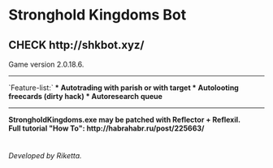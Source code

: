 Stronghold Kingdoms Bot
=======================
<h2> CHECK http://shkbot.xyz/</h2>

Game version 2.0.18.6.
<hr>
`Feature-list:`<b>
* Autotrading with parish or with target
* Autolooting freecards (dirty hack)
* Autoresearch queue
<hr>
StrongholdKingdoms.exe may be patched with Reflector + Reflexil.<br>
Full tutorial "How To": http://habrahabr.ru/post/225663/
<br>
<br>
<h6>Developed by Riketta.</h6>
